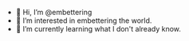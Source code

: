 - 👋 Hi, I’m @embettering
- 👀 I’m interested in embettering the world.
- 🌱 I’m currently learning what I don't already know.

<!---
embettering/embettering is a ✨ special ✨ repository because its `README.md` (this file) appears on your GitHub profile.
You can click the Preview link to take a look at your changes.
--->
